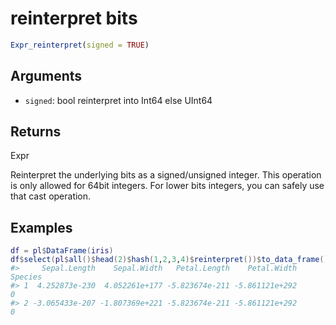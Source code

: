 # reinterpret bits

```r
Expr_reinterpret(signed = TRUE)
```

## Arguments

- `signed`: bool reinterpret into Int64 else UInt64

## Returns

Expr

Reinterpret the underlying bits as a signed/unsigned integer. This operation is only allowed for 64bit integers. For lower bits integers, you can safely use that cast operation.

## Examples

<pre class='r-example'><code><span class='r-in'><span><span class='va'>df</span> <span class='op'>=</span> <span class='va'>pl</span><span class='op'>$</span><span class='fu'>DataFrame</span><span class='op'>(</span><span class='va'>iris</span><span class='op'>)</span></span></span>
<span class='r-in'><span><span class='va'>df</span><span class='op'>$</span><span class='fu'>select</span><span class='op'>(</span><span class='va'>pl</span><span class='op'>$</span><span class='fu'>all</span><span class='op'>(</span><span class='op'>)</span><span class='op'>$</span><span class='fu'>head</span><span class='op'>(</span><span class='fl'>2</span><span class='op'>)</span><span class='op'>$</span><span class='fu'>hash</span><span class='op'>(</span><span class='fl'>1</span>,<span class='fl'>2</span>,<span class='fl'>3</span>,<span class='fl'>4</span><span class='op'>)</span><span class='op'>$</span><span class='fu'>reinterpret</span><span class='op'>(</span><span class='op'>)</span><span class='op'>)</span><span class='op'>$</span><span class='fu'>to_data_frame</span><span class='op'>(</span><span class='op'>)</span></span></span>
<span class='r-out co'><span class='r-pr'>#&gt;</span>     Sepal.Length    Sepal.Width   Petal.Length    Petal.Width Species</span>
<span class='r-out co'><span class='r-pr'>#&gt;</span> 1  4.252873e-230  4.052261e+177 -5.823674e-211 -5.861121e+292       0</span>
<span class='r-out co'><span class='r-pr'>#&gt;</span> 2 -3.065433e-207 -1.807369e+221 -5.823674e-211 -5.861121e+292       0</span>
 </code></pre>